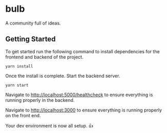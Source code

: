 # bulb
A community full of ideas.

## Getting Started

To get started run the following command to install dependencies for the frontend and backend of the project.

```yarn install```

Once the install is complete. Start the backend server.

```yarn start```

Navigate to [http://localhost:5000/healthcheck](http://localhost:5000/healthcheck) to ensure everything is running properly in the backend.

Navigate to [http://localhost:3000](http://localhost:3000) to ensure everything is running properly on the front end.

Your dev environment is now all setup. 👍
